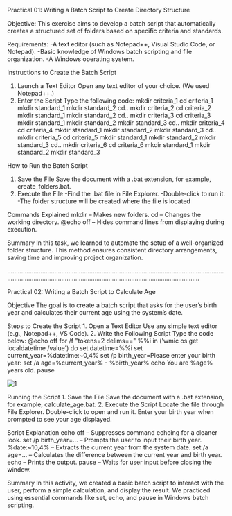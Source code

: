 Practical 01: Writing a Batch Script to Create Directory Structure

Objective:
This exercise aims to develop a batch script that automatically creates a structured set of folders based on specific criteria and standards.

Requirements:
     -A text editor (such as Notepad++, Visual Studio Code, or Notepad).
     -Basic knowledge of Windows batch scripting and file organization.
     -A Windows operating system.

Instructions to Create the Batch Script
1. Launch a Text Editor
    Open any text editor of your choice. (We used Notepad++.)
2. Enter the Script
    Type the following code:
     mkdir criteria_1
cd criteria_1
mkdir standard_1
mkdir standard_2
cd..
mkdir criteria_2
cd criteria_2
mkdir standard_1
mkdir standard_2
cd..
mkdir criteria_3
cd criteria_3
mkdir standard_1
mkdir standard_2
mkdir standard_3
cd..
mkdir criteria_4
cd criteria_4
mkdir standard_1
mkdir standard_2
mkdir standard_3
cd..
mkdir criteria_5
cd criteria_5
mkdir standard_1
mkdir standard_2
mkdir standard_3
cd..
mkdir criteria_6
cd criteria_6
mkdir standard_1
mkdir standard_2
mkdir standard_3

How to Run the Batch Script
  1. Save the File
      Save the document with a .bat extension, for example, create_folders.bat.
  2. Execute the File
       -Find the .bat file in File Explorer.
       -Double-click to run it.
       -The folder structure will be created where the file is located

Commands Explained
      mkdir – Makes new folders.
      cd – Changes the working directory.
      @echo off – Hides command lines from displaying during execution.

Summary
     In this task, we learned to automate the setup of a well-organized folder structure. This method ensures consistent directory arrangements, saving time and improving project organization.

..........................................................................................................................................................................................................................................

Practical 02: Writing a Batch Script to Calculate Age

Objective
    The goal is to create a batch script that asks for the user’s birth year and calculates their current age using the system’s date.
    
Steps to Create the Script
    1. Open a Text Editor
           Use any simple text editor (e.g., Notepad++, VS Code).
    2. Write the Following Script
           Type the code below:
               @echo off
                  for /f "tokens=2 delims==" %%i in ('wmic os get localdatetime /value') do set datetime=%%i
                  set current_year=%datetime:~0,4%
                  set /p birth_year=Please enter your birth year:
                  set /a age=%current_year% - %birth_year%
                  echo You are %age% years old.
                  pause

                  
      
![1](https://github.com/user-attachments/assets/e19fd5c3-ad50-45fb-87cf-c4e6de241c4a)

 Running the Script
      1. Save the File
            Save the document with a .bat extension, for example, calculate_age.bat.
      2. Execute the Script
            Locate the file through File Explorer.
            Double-click to open and run it.
            Enter your birth year when prompted to see your age displayed.

            
Script Explanation
       echo off – Suppresses command echoing for a cleaner look.
       set /p birth_year=... – Prompts the user to input their birth year.
       %date:~10,4% – Extracts the current year from the system date.
       set /a age=... – Calculates the difference between the current year and birth year.
       echo – Prints the output.
       pause – Waits for user input before closing the window.

Summary
      In this activity, we created a basic batch script to interact with the user, perform a simple calculation, and display the result. We practiced using essential commands like set, echo, and pause in Windows batch scripting.

